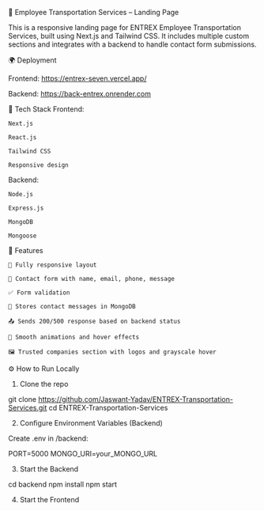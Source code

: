 🚗 Employee Transportation Services – Landing Page

This is a responsive landing page for ENTREX Employee Transportation Services, built using Next.js and Tailwind CSS. It includes multiple custom sections and integrates with a backend to handle contact form submissions.

🌍 Deployment

Frontend: https://entrex-seven.vercel.app/

Backend: https://back-entrex.onrender.com

🧰 Tech Stack
Frontend:

    Next.js

    React.js

    Tailwind CSS

    Responsive design

Backend:

    Node.js

    Express.js

    MongoDB

    Mongoose

🚀 Features

    📱 Fully responsive layout

    📧 Contact form with name, email, phone, message

    ✅ Form validation

    💾 Stores contact messages in MongoDB

    📤 Sends 200/500 response based on backend status

    🎨 Smooth animations and hover effects

    🖼 Trusted companies section with logos and grayscale hover


⚙️ How to Run Locally
1. Clone the repo

git clone https://github.com/Jaswant-Yadav/ENTREX-Transportation-Services.git
cd ENTREX-Transportation-Services


2. Configure Environment Variables (Backend)

Create .env in /backend:

PORT=5000 
MONGO_URI=your_MONGO_URL

3. Start the Backend

cd backend npm install npm start

4. Start the Frontend